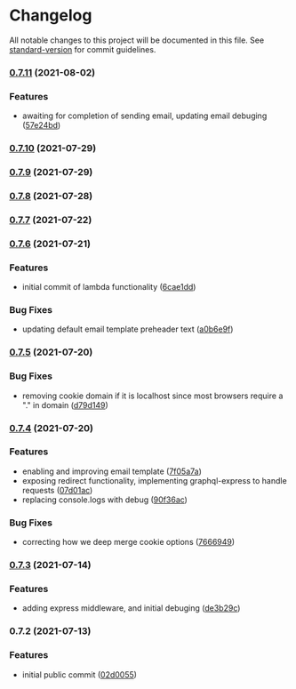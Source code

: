 # Changelog

All notable changes to this project will be documented in this file. See [standard-version](https://github.com/conventional-changelog/standard-version) for commit guidelines.

### [0.7.11](https://github.com/key-lab/blueauth/compare/v0.7.10...v0.7.11) (2021-08-02)


### Features

* awaiting for completion of sending email, updating email debuging ([57e24bd](https://github.com/key-lab/blueauth/commit/57e24bd3c9fafcde1e1b54cb6aed5a4d294b0728))

### [0.7.10](https://github.com/key-lab/blueauth/compare/v0.7.9...v0.7.10) (2021-07-29)

### [0.7.9](https://github.com/key-lab/blueauth/compare/v0.7.8...v0.7.9) (2021-07-29)

### [0.7.8](https://github.com/key-lab/blueauth/compare/v0.7.7...v0.7.8) (2021-07-28)

### [0.7.7](https://github.com/key-lab/blueauth/compare/v0.7.6...v0.7.7) (2021-07-22)

### [0.7.6](https://github.com/key-lab/blueauth/compare/v0.7.5...v0.7.6) (2021-07-21)


### Features

* initial commit of lambda functionality ([6cae1dd](https://github.com/key-lab/blueauth/commit/6cae1dde262ae17dd117888ea19034f5d08fe5af))


### Bug Fixes

* updating default email template preheader text ([a0b6e9f](https://github.com/key-lab/blueauth/commit/a0b6e9f3d8048b8d8b398d896aeed93c24203780))

### [0.7.5](https://github.com/key-lab/blueauth/compare/v0.7.4...v0.7.5) (2021-07-20)


### Bug Fixes

* removing cookie domain if it is localhost since most browsers require a "." in domain ([d79d149](https://github.com/key-lab/blueauth/commit/d79d149afe8abec44f13d0b9e5422358819e91a9))

### [0.7.4](https://github.com/key-lab/blueauth/compare/v0.7.3...v0.7.4) (2021-07-20)


### Features

* enabling and improving email template ([7f05a7a](https://github.com/key-lab/blueauth/commit/7f05a7ac04dcd2a1caa819a87052b95f12e88adb))
* exposing redirect functionality, implementing graphql-express to handle requests ([07d01ac](https://github.com/key-lab/blueauth/commit/07d01ac5815e2ce89f590ff181700d82509a8796))
* replacing console.logs with debug ([90f36ac](https://github.com/key-lab/blueauth/commit/90f36ac214b9b2edd4203d51e06f2f4c9810bc67))


### Bug Fixes

* correcting how we deep merge cookie options ([7666949](https://github.com/key-lab/blueauth/commit/7666949ce1f7aa1c3347843fddea3978802255e8))

### [0.7.3](https://github.com/key-lab/blueauth/compare/v0.7.2...v0.7.3) (2021-07-14)


### Features

* adding express middleware, and initial debuging ([de3b29c](https://github.com/key-lab/blueauth/commit/de3b29c66161aafc6c0b80fdab675ccc70e5872b))

### 0.7.2 (2021-07-13)


### Features

* initial public commit ([02d0055](https://github.com/key-lab/blueauth/commit/02d0055843fd10cd0892e62bf8d91e6c7826f0d1))
